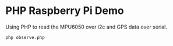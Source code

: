 # PHP Raspberry Pi Demo

Using PHP to read the MPU6050 over i2c and GPS data over serial.

```sh
php observe.php
```
